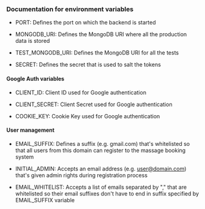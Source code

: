### Documentation for environment variables
* PORT: Defines the port on which the backend is started
* MONGODB_URI: Defines the MongoDB URI where all the production data is stored

* TEST_MONGODB_URI: Defines the MongoDB URI for all the tests
* SECRET: Defines the secret that is used to salt the tokens

#### Google Auth variables
* CLIENT_ID: Client ID used for Google authentication 
* CLIENT_SECRET: Client Secret used for Google authentication

* COOKIE_KEY: Cookie Key used for Google authentication 

#### User management
* EMAIL_SUFFIX: Defines a suffix (e.g. gmail.com) that's whitelisted so that all users from this domain can register to the massage booking system
* INITIAL_ADMIN: Accepts an email address (e.g. user@domain.com) that's given admin rights during registration process

* EMAIL_WHITELIST: Accepts a list of emails separated by "," that are whitelisted so their email suffixes don't have to end in suffix specified by EMAIL_SUFFIX variable
